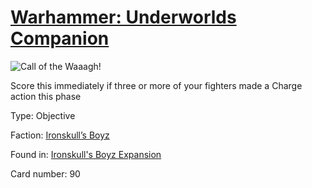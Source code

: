 # [Warhammer: Underworlds Companion](https://guidokessels.github.io/wh-underworlds)

  

![Call of the Waaagh!](https://warhammerunderworlds.com/wp-content/uploads/sites/6/2017/12/090_ENG-Call-of-the-Waaagh.png)

Score this immediately if three or more of your fighters made a Charge action this phase

Type: Objective

Faction: [Ironskull’s Boyz](https://guidokessels.github.io/wh-underworlds/factions/ironskulls-boyz.md)

Found in: [Ironskull's Boyz Expansion](https://guidokessels.github.io/wh-underworlds/locations/ironskulls-boyz-expansion.md)

Card number: 90
